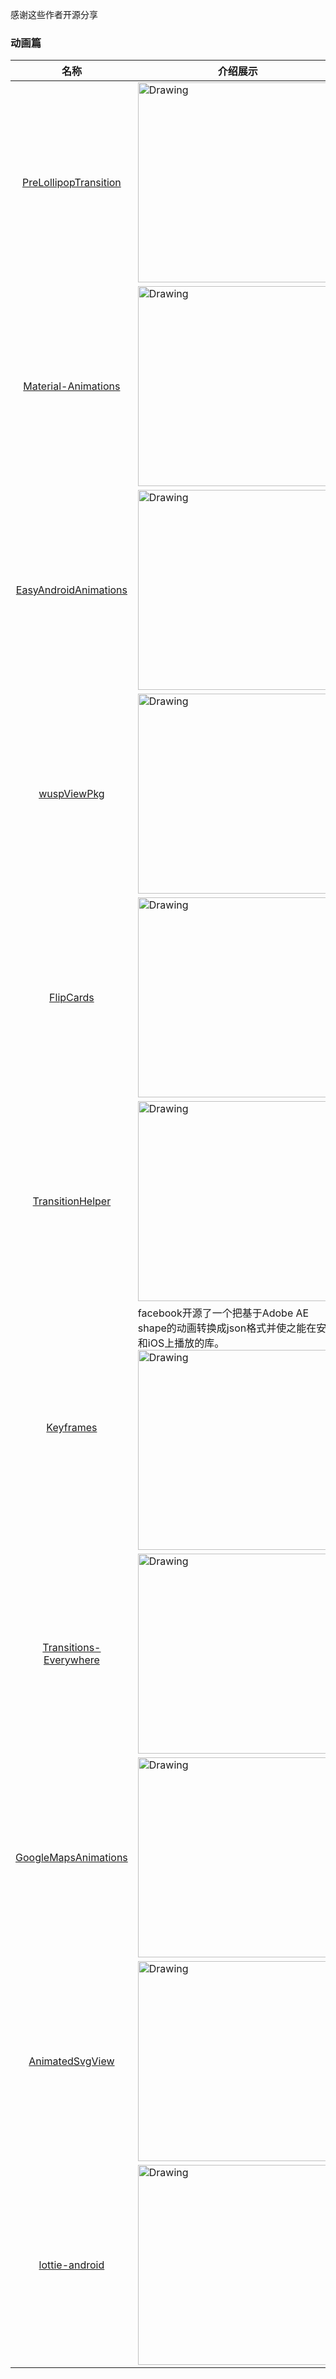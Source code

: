 感谢这些作者开源分享
### 动画篇
名称  | 介绍展示
:---: | --- 
[PreLollipopTransition](https://github.com/takahirom/PreLollipopTransition)  |  <img src="https://cloud.githubusercontent.com/assets/1386930/7614211/53ca12d8-f9d0-11e4-8b98-b6d98272f67d.gif" alt="Drawing" width="320px" />
[Material-Animations](https://github.com/lgvalle/Material-Animations)  |  <img src="https://raw.githubusercontent.com/lgvalle/Material-Animations/master/screenshots/transition_fade.gif" alt="Drawing" width="320px" />
[EasyAndroidAnimations](https://github.com/2359media/EasyAndroidAnimations)  |  <img src="https://raw.githubusercontent.com/2359media/EasyAndroidAnimations/master/demo.png" alt="Drawing" width="320px" />
[wuspViewPkg](https://github.com/wusp/wuspViewPkg)  |  <img src="https://github.com/wusp/IndicatorBox/raw/master/Demo/src/main/java/com/wusp/indicatorbox/example-gif/flashborder.gif" alt="Drawing" width="320px" />
[FlipCards](https://github.com/zhangke3016/FlipCards)  |  <img src="https://github.com/zhangke3016/FlipCards/raw/master/gif/screen.gif" alt="Drawing" width="320px" />
[TransitionHelper](https://github.com/ImmortalZ/TransitionHelper)  |  <img src="https://github.com/ImmortalZ/TransitionHelper/raw/master/screenshots/image.gif" alt="Drawing" width="320px" />
[Keyframes](https://github.com/facebookincubator/Keyframes)  |  facebook开源了一个把基于Adobe AE shape的动画转换成json格式并使之能在安卓和iOS上播放的库。<img src="http://www.jcodecraeer.com/uploads/161124/1-1611241Q601943.gif" alt="Drawing" width="320px" />
[Transitions-Everywhere](https://github.com/andkulikov/Transitions-Everywhere)  |  <img src="https://camo.githubusercontent.com/0dbd6c6ad1b4f67503002df27efc5c0551183430/68747470733a2f2f686162726173746f726167652e6f72672f66696c65732f6335312f6231652f6232362f63353162316562323666623934313639386164356131333638643036363033622e676966" alt="Drawing" width="320px" />
[GoogleMapsAnimations](https://github.com/aarsy/GoogleMapsAnimations)  |  <img src="https://github.com/aarsy/GoogleMapsAnimations/raw/master/gifs/Sample1.gif" alt="Drawing" width="320px" />
[AnimatedSvgView](https://github.com/jrummyapps/AnimatedSvgView)  |  <img src="https://github.com/jrummyapps/AnimatedSvgView/raw/master/demo/demo.gif" alt="Drawing" width="320px" />
[lottie-android](https://github.com/airbnb/lottie-android)  |  <img src="https://github.com/airbnb/lottie-android/raw/master/gifs/Example1.gif" alt="Drawing" width="320px" />

